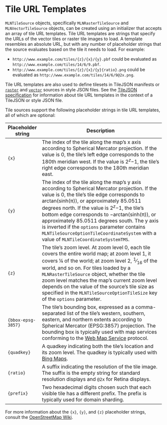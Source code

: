 <!--
  This file is generated.
  Edit platform/darwin/scripts/generate-style-code.js, then run `make darwin-style-code`.
-->
# Tile URL Templates

`MLNTileSource` objects, specifically `MLNRasterTileSource` and
`MLNVectorTileSource` objects, can be created using an initializer that accepts
an array of tile URL templates. Tile URL templates are strings that specify the
URLs of the vector tiles or raster tile images to load. A template resembles an
absolute URL, but with any number of placeholder strings that the source
evaluates based on the tile it needs to load. For example:

* `http://www.example.com/tiles/{z}/{x}/{y}.pbf` could be
   evaluated as `http://www.example.com/tiles/14/6/9.pbf`.
* `http://www.example.com/tiles/{z}/{x}/{y}{ratio}.png` could be
   evaluated as `http://www.example.com/tiles/14/6/9@2x.png`.

Tile URL templates are also used to define tilesets in TileJSON manifests or
[`raster`](https://track-asia.com/trackasia-gl-js-docs/style-spec/#sources-raster-tiles)
and
[`vector`](https://track-asia.com/trackasia-gl-js-docs/style-spec/#sources-vector-tiles)
sources in style JSON files. See the
[TileJSON specification](https://github.com/mapbox/tilejson-spec/tree/master/2.2.0)
for information about tile URL templates in the context of a TileJSON or style
JSON file.

Tile sources support the following placeholder strings in tile URL templates,
all of which are optional:

<table>
<thead>
<tr><th>Placeholder string</th><th>Description</th></tr>
</thead>
<tbody>
<tr>
    <td><code>{x}</code></td>
    <td>The index of the tile along the map’s x axis according to Spherical
       Mercator projection. If the value is 0, the tile’s left edge corresponds
       to the 180th meridian west. If the value is 2<sup><var>z</var></sup>−1,
       the tile’s right edge corresponds to the 180th meridian east.</td>
</tr>
<tr>
    <td><code>{y}</code></td>
    <td>The index of the tile along the map’s y axis according to Spherical
       Mercator projection. If the value is 0, the tile’s tile edge corresponds
       to arctan(sinh(π)), or approximately 85.0511 degrees north. If the value
       is 2<sup><var>z</var></sup>−1, the tile’s bottom edge corresponds to
       −arctan(sinh(π)), or approximately 85.0511 degrees south. The y axis is
       inverted if the <code>options</code> parameter contains
       <code>MLNTileSourceOptionTileCoordinateSystem</code> with a value of
       <code>MLNTileCoordinateSystemTMS</code>.</td>
</tr>
<tr>
    <td><code>{z}</code></td>
    <td>The tile’s zoom level. At zoom level 0, each tile covers the entire
       world map; at zoom level 1, it covers ¼ of the world; at zoom level 2,
       <sup>1</sup>⁄<sub>16</sub> of the world, and so on. For tiles loaded by
       a <code>MLNRasterTileSource</code> object, whether the tile zoom level
       matches the map’s current zoom level depends on the value of the
       source’s tile size as specified in the
       <code>MLNTileSourceOptionTileSize</code> key of the <code>options</code>
       parameter.</td>
</tr>
<tr>
    <td><code>{bbox-epsg-3857}</code></td>
    <td>The tile’s bounding box, expressed as a comma-separated list of the
       tile’s western, southern, eastern, and northern extents according to
       Spherical Mercator (EPSG:3857) projection. The bounding box is typically
       used with map services conforming to the
       <a href="http://www.opengeospatial.org/standards/wms">Web Map Service</a>
       protocol.</td>
</tr>
<tr>
    <td><code>{quadkey}</code></td>
    <td>A quadkey indicating both the tile’s location and its zoom level. The
       quadkey is typically used with
       <a href="https://msdn.microsoft.com/en-us/library/bb259689.aspx">Bing Maps</a>.
    </td>
</tr>
<tr>
    <td><code>{ratio}</code></td>
    <td>A suffix indicating the resolution of the tile image. The suffix is the
       empty string for standard resolution displays and <code>@2x</code> for
       Retina displays.
       </td>
</tr>
<tr>
    <td><code>{prefix}</code></td>
    <td>Two hexadecimal digits chosen such that each visible tile has a
       different prefix. The prefix is typically used for domain sharding.</td>
</tr>
</tbody>
</table>

For more information about the `{x}`, `{y}`, and `{z}` placeholder strings,
consult the
[OpenStreetMap Wiki](https://wiki.openstreetmap.org/wiki/Slippy_map_tilenames).
